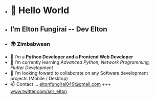 - <h1>👋 Hello World </h1>
- <h2>I’m Elton Fungirai -- Dev Elton </h2>
- <h3>🌍 Zimbabwean</h3>
- 👀 I’m a <b>Python Developer and a Frontend Web Developer</b>
- 🌱 I’m currently learning <i>Advanced Python, Network Programming, Flutter Development</i>
- 💞️ I’m looking foward to collaborate on any Software development projects (Mobile / Desktop)
- 📫 Contact ... eltonfungirai049@gmail.com  +++  www.twitter.com/snr_elton

<!---
XCrypto22/XCrypto22 is a ✨ special ✨ repository because its `README.md` (this file) appears on your GitHub profile.
You can click the Preview link to take a look at your changes.
--->

